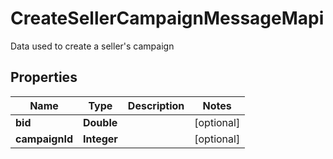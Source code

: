 

# CreateSellerCampaignMessageMapi

Data used to create a seller's campaign

## Properties

| Name | Type | Description | Notes |
|------------ | ------------- | ------------- | -------------|
|**bid** | **Double** |  |  [optional] |
|**campaignId** | **Integer** |  |  [optional] |



